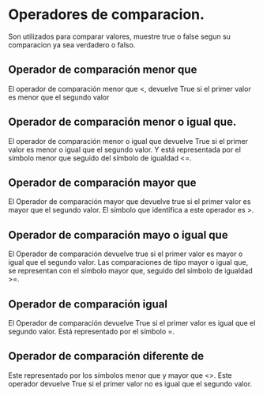 # Operadores de comparacion.

 Son utilizados para comparar valores, muestre true o false segun su comparacion ya sea verdadero o falso.

 ## Operador de comparación menor que
El operador de comparación menor que <, devuelve True si el primer valor es menor que el segundo valor

 ## Operador de comparación menor o igual que.
El operador de comparación menor o igual que devuelve True si el primer valor es menor o igual que el segundo valor. Y está representada por el símbolo menor que seguido del símbolo de igualdad <=.

## Operador de comparación mayor que
El Operador de comparación mayor que devuelve true si el primer valor es mayor que el segundo valor. El símbolo que identifica a este operador es >.

## Operador de comparación mayo o igual que
El Operador de comparación devuelve true si el primer valor es mayor o igual que el segundo valor. Las comparaciones de tipo mayor o igual que, se representan con el símbolo mayor que, seguido del símbolo de igualdad >=.

## Operador de comparación igual
El Operador de comparación devuelve True si el primer valor es igual que el segundo valor. Está representado por el símbolo =.

## Operador de comparación diferente de
Este representado por los símbolos menor que y mayor que <>. Este operador devuelve True si el primer valor no es igual que el segundo valor.